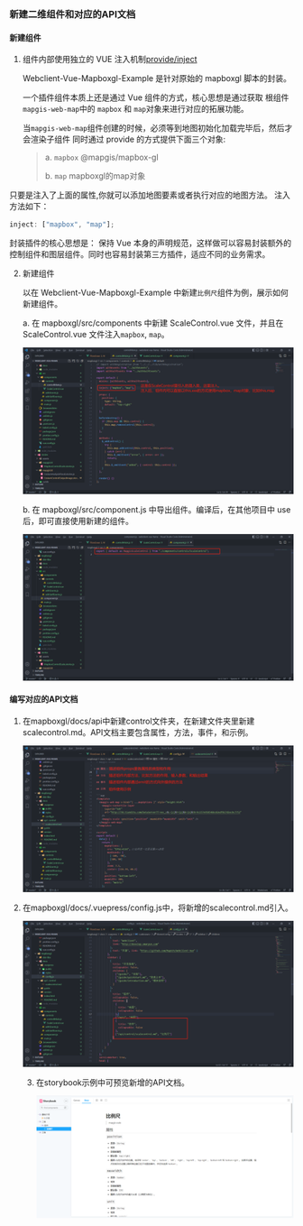 ### 新建二维组件和对应的API文档

#### 新建组件

1. 组件内部使用独立的 VUE 注入机制[provide/inject](https://vuejs.org/v2/api/#provide-inject)

   Webclient-Vue-Mapboxgl-Example 是针对原始的 mapboxgl 脚本的封装。

   一个插件组件本质上还是通过 Vue 组件的方式，核心思想是通过获取 根组件`mapgis-web-map`中的 `mapbox` 和 `map`对象来进行对应的拓展功能。

   当`mapgis-web-map`组件创建的时候，必须等到地图初始化加载完毕后，然后才会渲染子组件 同时通过 provide 的方式提供下面三个对象:

   > a. `mapbox` @mapgis/mapbox-gl
   >
   > b. `map` mapboxgl的map对象
   >

只要是注入了上面的属性,你就可以添加地图要素或者执行对应的地图方法。 注入方法如下：

```js
inject: ["mapbox", "map"];
```

封装插件的核心思想是： 保持 Vue 本身的声明规范，这样做可以容易封装额外的控制组件和图层组件。同时也容易封装第三方插件，适应不同的业务需求。

2. 新建组件

   以在 Webclient-Vue-Mapboxgl-Example 中新建`比例尺`组件为例，展示如何新建组件。

   a. 在 mapboxgl/src/components 中新建 ScaleControl.vue 文件，并且在 ScaleControl.vue 文件注入`mapbox`, `map`。

   ![components6-2d.png](./images/component6-2d.png)

   b. 在 mapboxgl/src/component.js 中导出组件。编译后，在其他项目中 use 后，即可直接使用新建的组件。

   ![components7-2.png](./images/component7-2.png)

#### 编写对应的API文档

1. 在mapboxgl/docs/api中新建control文件夹，在新建文件夹里新建scalecontrol.md。API文档主要包含属性，方法，事件，和示例。

   ![API-2.png](./images/API-2.png)

2. 在mapboxgl/docs/.vuepress/config.js中，将新增的scalecontrol.md引入。

   ![API-1-2.png](./images/API-1-2.png)

   3. 在storybook示例中可预览新增的API文档。

      ![API-2-2.png](./images/API-2-2.png)

   